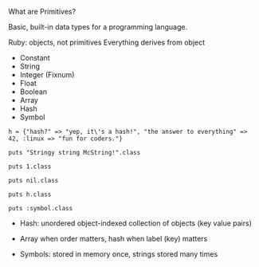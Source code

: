 What are Primitives?

Basic, built-in data types for a programming language.

Ruby: objects, not primitives
Everything derives from object

- Constant
- String
- Integer (Fixnum)
- Float
- Boolean
- Array
- Hash
- Symbol

`h = {"hash?" => "yep, it\'s a hash!", "the answer to everything" => 42, :linux => "fun for coders."}`

`puts "Stringy string McString!".class`

`puts 1.class`

`puts nil.class`

`puts h.class`

`puts :symbol.class`

- Hash: unordered object-indexed collection of objects (key value pairs)
- Array when order matters, hash when label (key) matters

- Symbols: stored in memory once, strings stored many times
